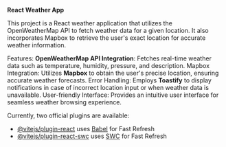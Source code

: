 

**React Weather App**

This project is a React weather application that utilizes the OpenWeatherMap API to fetch weather data for a given location. It also incorporates Mapbox to retrieve the user's exact location for accurate weather information.

Features:
**OpenWeatherMap API Integration**: Fetches real-time weather data such as temperature, humidity, pressure, and description.
Mapbox Integration: Utilizes **Mapbox** to obtain the user's precise location, ensuring accurate weather forecasts.
Error Handling: Employs **Toastify** to display notifications in case of incorrect location input or when weather data is unavailable.
User-friendly Interface: Provides an intuitive user interface for seamless weather browsing experience.

Currently, two official plugins are available:

- [@vitejs/plugin-react](https://github.com/vitejs/vite-plugin-react/blob/main/packages/plugin-react/README.md) uses [Babel](https://babeljs.io/) for Fast Refresh
- [@vitejs/plugin-react-swc](https://github.com/vitejs/vite-plugin-react-swc) uses [SWC](https://swc.rs/) for Fast Refresh

